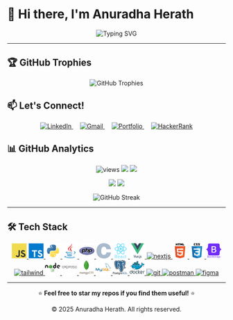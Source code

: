 # 👋 Hi there, I'm **Anuradha Herath**

<div align="center">
  <img src="https://readme-typing-svg.herokuapp.com?font=Fira+Code&size=32&duration=2800&pause=2000&color=A855F7&center=true&vCenter=true&width=940&lines=A+Passionate+Full+Stack+Developer;From+Beautiful+Sri+Lanka+🇱🇰;Always+Learning+%26+Building+Amazing+Things!" alt="Typing SVG" />
</div>

---

## 🏆 GitHub Trophies

<div align="center">
  <img src="https://github-profile-trophy.vercel.app/?username=anuradha-herath&theme=darkhub&no-frame=false&no-bg=true&margin-w=4&margin-h=4&column=6&row=1" alt="GitHub Trophies" />
</div>

## 📫 Let's Connect!  

<div align="center">
<a href="https://linkedin.com/in/anuradha-herath-4473372b2" target="_blank">
  <img src="https://img.icons8.com/color/96/000000/linkedin.png" width="50" alt="LinkedIn"/>
</a>
&nbsp;&nbsp;&nbsp;
<a href="mailto:anuradhaherath2001@gmail.com" target="_blank">
  <img src="https://img.icons8.com/color/96/000000/gmail.png" width="50" alt="Gmail"/>
</a>
&nbsp;&nbsp;&nbsp;
<a href="https://herathanuradha.vercel.app/" target="_blank">
  <img src="https://img.icons8.com/color/96/000000/portfolio.png" width="50" alt="Portfolio"/>
</a>
&nbsp;&nbsp;&nbsp;
<a href="https://www.hackerrank.com/anuradhaherath21" target="_blank">
  <img src="https://img.icons8.com/external-tal-revivo-color-tal-revivo/96/000000/external-hackerrank-is-a-technology-company-that-focuses-on-competitive-programming-logo-color-tal-revivo.png" width="50" alt="HackerRank"/>
</a>
</div>

## 📊 GitHub Analytics  

<div align="center">
<p align="center">
  <img src="https://komarev.com/ghpvc/?username=anuradha-herath&label=Profile%20Views&color=blueviolet&style=for-the-badge" alt="views"/>
  <img src="https://img.shields.io/github/followers/anuradha-herath?label=Followers&style=for-the-badge&color=blueviolet"/>
  <img src="https://img.shields.io/github/stars/anuradha-herath?label=Stars&style=for-the-badge&color=blueviolet"/>
</p>

<p align="center">
  <img height="160em" src="https://github-readme-stats.vercel.app/api?username=anuradha-herath&show_icons=true&theme=radical&include_all_commits=true&count_private=true&hide_border=true" />
  <img height="160em" src="https://github-readme-stats.vercel.app/api/top-langs/?username=anuradha-herath&layout=compact&langs_count=8&theme=radical&hide_border=true"/>
</p>

<p align="center">
  <img src="https://github-readme-streak-stats.herokuapp.com?user=anuradha-herath&theme=radical&hide_border=true" alt="GitHub Streak"/>
</p>
</div>

---

## 🛠️ Tech Stack

<div align="center">
<p align="center">
  <a href="https://developer.mozilla.org/en-US/docs/Web/JavaScript" target="_blank" rel="noreferrer">
    <img src="https://raw.githubusercontent.com/devicons/devicon/master/icons/javascript/javascript-original.svg" alt="javascript" width="35" height="35"/>
  </a>
  <a href="https://www.typescriptlang.org/" target="_blank" rel="noreferrer">
    <img src="https://raw.githubusercontent.com/devicons/devicon/master/icons/typescript/typescript-original.svg" alt="typescript" width="35" height="35"/>
  </a>
  <a href="https://www.python.org" target="_blank" rel="noreferrer">
    <img src="https://raw.githubusercontent.com/devicons/devicon/master/icons/python/python-original.svg" alt="python" width="35" height="35"/>
  </a>
  <a href="https://www.java.com" target="_blank" rel="noreferrer">
    <img src="https://raw.githubusercontent.com/devicons/devicon/master/icons/java/java-original.svg" alt="java" width="35" height="35"/>
  </a>
  <a href="https://www.php.net" target="_blank" rel="noreferrer">
    <img src="https://raw.githubusercontent.com/devicons/devicon/master/icons/php/php-original.svg" alt="php" width="35" height="35"/>
  </a>
  <a href="https://www.cprogramming.com/" target="_blank" rel="noreferrer">
    <img src="https://raw.githubusercontent.com/devicons/devicon/master/icons/c/c-original.svg" alt="c" width="35" height="35"/>
  </a>
  <a href="https://reactjs.org/" target="_blank" rel="noreferrer">
    <img src="https://raw.githubusercontent.com/devicons/devicon/master/icons/react/react-original-wordmark.svg" alt="react" width="35" height="35"/>
  </a>
  <a href="https://vuejs.org/" target="_blank" rel="noreferrer">
    <img src="https://raw.githubusercontent.com/devicons/devicon/master/icons/vuejs/vuejs-original-wordmark.svg" alt="vuejs" width="35" height="35"/>
  </a>
  <a href="https://nextjs.org/" target="_blank" rel="noreferrer">
    <img src="https://cdn.worldvectorlogo.com/logos/nextjs-2.svg" alt="nextjs" width="35" height="35"/>
  </a>
  <a href="https://www.w3.org/html/" target="_blank" rel="noreferrer">
    <img src="https://raw.githubusercontent.com/devicons/devicon/master/icons/html5/html5-original-wordmark.svg" alt="html5" width="35" height="35"/>
  </a>
  <a href="https://www.w3schools.com/css/" target="_blank" rel="noreferrer">
    <img src="https://raw.githubusercontent.com/devicons/devicon/master/icons/css3/css3-original-wordmark.svg" alt="css3" width="35" height="35"/>
  </a>
  <a href="https://getbootstrap.com" target="_blank" rel="noreferrer">
    <img src="https://raw.githubusercontent.com/devicons/devicon/master/icons/bootstrap/bootstrap-plain-wordmark.svg" alt="bootstrap" width="35" height="35"/>
  </a>
  <a href="https://tailwindcss.com/" target="_blank" rel="noreferrer">
    <img src="https://www.vectorlogo.zone/logos/tailwindcss/tailwindcss-icon.svg" alt="tailwind" width="35" height="35"/>
  </a>
  <a href="https://nodejs.org" target="_blank" rel="noreferrer">
    <img src="https://raw.githubusercontent.com/devicons/devicon/master/icons/nodejs/nodejs-original-wordmark.svg" alt="nodejs" width="35" height="35"/>
  </a>
  <a href="https://expressjs.com" target="_blank" rel="noreferrer">
    <img src="https://raw.githubusercontent.com/devicons/devicon/master/icons/express/express-original-wordmark.svg" alt="express" width="35" height="35"/>
  </a>
  <a href="https://www.mongodb.com/" target="_blank" rel="noreferrer">
    <img src="https://raw.githubusercontent.com/devicons/devicon/master/icons/mongodb/mongodb-original-wordmark.svg" alt="mongodb" width="35" height="35"/>
  </a>
  <a href="https://www.mysql.com/" target="_blank" rel="noreferrer">
    <img src="https://raw.githubusercontent.com/devicons/devicon/master/icons/mysql/mysql-original-wordmark.svg" alt="mysql" width="35" height="35"/>
  </a>
  <a href="https://www.postgresql.org" target="_blank" rel="noreferrer">
    <img src="https://raw.githubusercontent.com/devicons/devicon/master/icons/postgresql/postgresql-original-wordmark.svg" alt="postgresql" width="35" height="35"/>
  </a>
  <a href="https://www.docker.com/" target="_blank" rel="noreferrer">
    <img src="https://raw.githubusercontent.com/devicons/devicon/master/icons/docker/docker-original-wordmark.svg" alt="docker" width="35" height="35"/>
  </a>
  <a href="https://git-scm.com/" target="_blank" rel="noreferrer">
    <img src="https://www.vectorlogo.zone/logos/git-scm/git-scm-icon.svg" alt="git" width="35" height="35"/>
  </a>
  <a href="https://postman.com" target="_blank" rel="noreferrer">
    <img src="https://www.vectorlogo.zone/logos/getpostman/getpostman-icon.svg" alt="postman" width="35" height="35"/>
  </a>
  <a href="https://www.figma.com/" target="_blank" rel="noreferrer">
    <img src="https://www.vectorlogo.zone/logos/figma/figma-icon.svg" alt="figma" width="35" height="35"/>
  </a>
</p>
</div>

---

<div align="center">
  <p>⭐ <strong>Feel free to star my repos if you find them useful!</strong> ⭐</p>
  <p>© 2025 Anuradha Herath. All rights reserved.</p>
</div>

